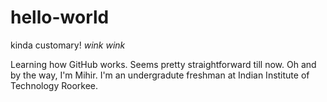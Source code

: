 # hello-world

kinda customary! *wink wink*

Learning how GitHub works.
Seems pretty straightforward till now.
Oh and by the way, I'm Mihir.
I'm an undergradute freshman at Indian Institute of Technology Roorkee.

